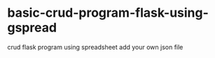# basic-crud-program-flask-using-gspread
crud flask program using spreadsheet
add your own json file
